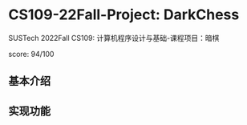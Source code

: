 # CS109-22Fall-Project: DarkChess
SUSTech 2022Fall CS109: 计算机程序设计与基础-课程项目：暗棋

score: 94/100

## 基本介绍

## 实现功能
